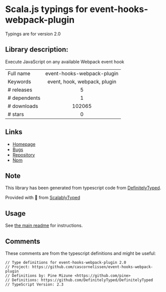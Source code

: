 
# Scala.js typings for event-hooks-webpack-plugin

Typings are for version 2.0

## Library description:
Execute JavaScript on any available Webpack event hook

|                    |                 |
| ------------------ | :-------------: |
| Full name          | event-hooks-webpack-plugin |
| Keywords           | event, hook, webpack, plugin |
| # releases         | 5 |
| # dependents       | 1 |
| # downloads        | 102065 |
| # stars            | 0 |

## Links
- [Homepage](https://github.com/cascornelissen/event-hooks-webpack-plugin#readme)
- [Bugs](https://github.com/cascornelissen/event-hooks-webpack-plugin/issues)
- [Repository](https://github.com/cascornelissen/event-hooks-webpack-plugin)
- [Npm](https://www.npmjs.com/package/event-hooks-webpack-plugin)
    


## Note
This library has been generated from typescript code from [DefinitelyTyped](https://definitelytyped.org).

Provided with :purple_heart: from [ScalablyTyped](https://github.com/oyvindberg/ScalablyTyped)

## Usage
See [the main readme](../../readme.md) for instructions.

## Comments

These comments are from the typescript definitions and might be useful:
```
// Type definitions for event-hooks-webpack-plugin 2.0
// Project: https://github.com/cascornelissen/event-hooks-webpack-plugin
// Definitions by: Pine Mizune <https://github.com/pine>
// Definitions: https://github.com/DefinitelyTyped/DefinitelyTyped
// TypeScript Version: 2.3

```

